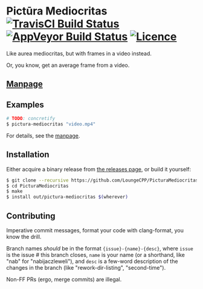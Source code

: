 # Pictūra Mediocritas [![TravisCI Build Status](https://travis-ci.org/LoungeCPP/PicturaMediocritas.svg?branch=master)](https://travis-ci.org/LoungeCPP/PicturaMediocritas) [![AppVeyor Build Status](https://ci.appveyor.com/api/projects/status/13nn4a1r52ubgg9d/branch/master?svg=true)](https://ci.appveyor.com/project/nabijaczleweli/picturamediocritas/branch/master) [![Licence](https://img.shields.io/badge/license-MIT-blue.svg?style=flat)](LICENSE)
Like aurea mediocritas, but with frames in a video instead.

Or, you know, get an average frame from a video.

## [Manpage](https://cdn.rawgit.com/LoungeCPP/PicturaMediocritas/man/pictura-mediocritas.1.html)

## Examples

```sh
# TODO: concretify
$ pictura-mediocritas "video.mp4"
```

For details, see the [manpage](https://cdn.rawgit.com/LoungeCPP/PicturaMediocritas/man/pictura-mediocritas.1.html).

## Installation

Either acquire a binary release from [the releases page](https://github.com/LoungeCPP/PicturaMediocritas/releases),
or build it yourself:

```sh
$ git clone --recursive https://github.com/LoungeCPP/PicturaMediocritas
$ cd PicturaMediocritas
$ make
$ install out/pictura-mediocritas $(wherever)
```

## Contributing

Imperative commit messages, format your code with clang-format, you know the drill.

Branch names *should* be in the format `{issue}-{name}-{desc}`, where
`issue` is the issue # this branch closes,
`name` is your name (or a shorthand, like "nab" for "nabijaczleweli"), and
`desc` is a few-word description of the changes in the branch (like "rework-dir-listing", "second-time").

Non-FF PRs (ergo, merge commits) are illegal.
